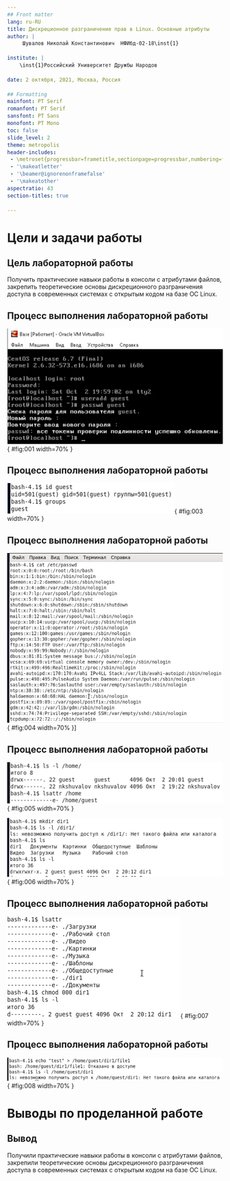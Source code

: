 ```yaml
---
## Front matter
lang: ru-RU
title: Дискреционное разграничение прав в Linux. Основные атрибуты
author: |
	 Шувалов Николай Константинович  НФИбд-02-18\inst{1}

institute: |
	\inst{1}Российский Университет Дружбы Народов

date: 2 октября, 2021, Москва, Россия

## Formatting
mainfont: PT Serif
romanfont: PT Serif
sansfont: PT Sans
monofont: PT Mono
toc: false
slide_level: 2
theme: metropolis
header-includes: 
 - \metroset{progressbar=frametitle,sectionpage=progressbar,numbering=fraction}
 - '\makeatletter'
 - '\beamer@ignorenonframefalse'
 - '\makeatother'
aspectratio: 43
section-titles: true

---
```


# Цели и задачи работы

## Цель лабораторной работы

Получить практические навыки работы в консоли с атрибутами файлов, закрепить теоретические основы дискреционного разграничения доступа в современных системах с открытым кодом на базе ОС Linux.

## Процесс выполнения лабораторной работы

![Создание нового пользователя](image/1.png){ #fig:001 width=70% }

## Процесс выполнения лабораторной работы

![6-7 пункты](image/3.png){ #fig:003 width=70% }

## Процесс выполнения лабораторной работы

![содержимое файла passwd](image/4.png){ #fig:004 width=70% }]

## Процесс выполнения лабораторной работы

![9-10 пункты](image/6.png){ #fig:005 width=70% }

![Создание файла dir1](image/7.png){ #fig:006 width=70% }

## Процесс выполнения лабораторной работы

![Снятие атрибутов](image/8.png){ #fig:007 width=70% }

## Процесс выполнения лабораторной работы

![попытка создать file1](image/9.png){ #fig:008 width=70% }

# Выводы по проделанной работе

## Вывод

Получили практические навыки работы в консоли с атрибутами файлов, закрепили теоретические основы дискреционного разграничения доступа в современных системах с открытым кодом на базе ОС Linux.
